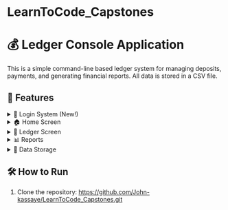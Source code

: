 # LearnToCode_Capstones
# 💰 Ledger Console Application

This is a simple command-line based ledger system for managing deposits, payments, and generating financial reports. All data is stored in a CSV file.

## 📌 Features
<Details>
<Summary> 🔐 Login System (New!) </Summary>
<br>

- **Sign In** – Existing users can log in using their credentials.
- **Sign Up** – New users can create an account.

[Login_Image](https://github.com/John-kassaye/LearnToCode_Capstones/blob/main/Accounting_Ledger_Application/src/Images/Login_Image.png)

</details>

<Details>
<Summary> 🏠 Home Screen </Summary>
<br>

The home screen provides the user with the following options. The application will continue running until the user chooses to exit.

- `D) Add Deposit` – Prompt the user for deposit information and save it to the CSV file.
- `P) Make Payment (Debit)` – Prompt the user for payment information and save it to the CSV file.
- `L) Ledger` – Display the ledger screen.
- `X) Exit` – Exit the application.

[Home_Screen_Image](https://github.com/John-kassaye/LearnToCode_Capstones/blob/main/Accounting_Ledger_Application/src/Images/Home_Screen.png)

</Details>

<Details>
<Summary> 📒 Ledger Screen </Summary>
<br>
 
The ledger displays entries with the most recent shown first.<br>

- `A) All` – Display all entries.
- `D) Deposits` – Show only deposits.
- `P) Payments` – Show only payments (negative values).
- `R) Reports` – Open the reports screen.
- `H) Home` – Return to the home screen.

[Ledger_Screen_Image](https://github.com/John-kassaye/LearnToCode_Capstones/blob/main/Accounting_Ledger_Application/src/Images/Ledger%20Menu.png)
</Details>

<Details><Summary> 📊 Reports</Summary>
<br>

Users can run predefined or custom reports.

- `1) Month To Date`
- `2) Previous Month`
- `3) Year To Date`
- `4) Previous Year`
- `5) Search by Vendor` – Prompt for a vendor name and show matching entries.
- `6) Custom Search` *(Bonus Feature)* – Filter by:
  - Start Date
  - End Date
  - Description
  - Vendor
  - Amount
- `7) Summary Balance` – Displays the total Deposit, Payment, and Net balance of the account.
- `0) Back` – Return to the Ledger menu.
- `9) Exit`

[Reports_Screen_Image](https://github.com/John-kassaye/LearnToCode_Capstones/blob/main/Accounting_Ledger_Application/src/Images/Reports%20Menu.png)
</Details>

<Details> 
<Summary>  💾 Data Storage </Summary>
<br>


- All transactions are saved in a CSV file.
- Each entry includes:
  - Date
  - Description
  - Vendor
  - Amount (positive for deposits, negative for payments)
</Details>

## 🛠 How to Run

1. Clone the repository:
    https://github.com/John-kassaye/LearnToCode_Capstones.git


